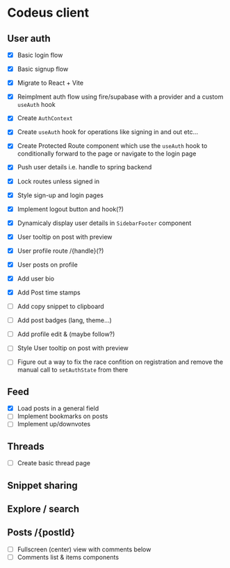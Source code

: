 # Codeus client

## User auth

- [x] Basic login flow
- [x] Basic signup flow
- [x] Migrate to React + Vite
- [x] Reimplment auth flow using fire/supabase with a provider and a custom `useAuth` hook

- [x] Create `AuthContext`
- [x] Create `useAuth` hook for operations like signing in and out etc...
- [x] Create Protected Route component which use the `useAuth` hook to conditionally forward to the page or navigate to the login page

- [x] Push user details i.e. handle to spring backend
- [x] Lock routes unless signed in
- [x] Style sign-up and login pages
- [x] Implement logout button and hook(?)
- [x] Dynamicaly display user details in `SidebarFooter` component
- [x] User tooltip on post with preview
- [x] User profile route /{handle}(?)
- [x] User posts on profile
- [x] Add user bio
- [x] Add Post time stamps
- [ ] Add copy snippet to clipboard
- [ ] Add post badges (lang, theme...)
- [ ] Add profile edit & (maybe follow?)
- [ ] Style User tooltip on post with preview
- [ ] Figure out a way to fix the race confition on registration and remove the manual call to `setAuthState` from there

## Feed

- [x] Load posts in a general field
- [ ] Implement bookmarks on posts
- [ ] Implement up/downvotes

## Threads

- [ ] Create basic thread page

## Snippet sharing

## Explore / search

## Posts /{postId}

- [ ] Fullscreen (center) view with comments below
- [ ] Comments list & items components
